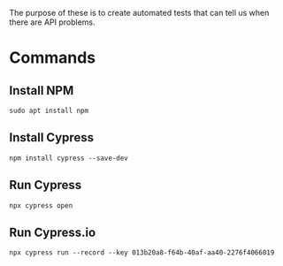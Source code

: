 The purpose of these is to create automated tests that can tell us when there are API problems. 

# Commands

## Install NPM

```
sudo apt install npm
```

## Install Cypress

```
npm install cypress --save-dev
```

## Run Cypress

```
npx cypress open
```

## Run Cypress.io

```
npx cypress run --record --key 013b20a8-f64b-40af-aa40-2276f4066019
```

